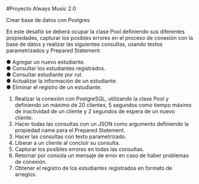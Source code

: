 #Proyecto Always Music 2.0

Crear base de datos con Postgres


En este desafío se deberá ocupar la clase Pool definiendo sus diferentes propiedades, capturar los posibles errores en el proceso de conexión con la base de datos y realizar las siguientes consultas, usando textos parametrizados y Prepared Statement:


● Agregar un nuevo estudiante.    
● Consultar los estudiantes registrados.    
● Consultar estudiante por rut.    
● Actualizar la información de un estudiante.    
● Eliminar el registro de un estudiante.    


1. Realizar la conexión con PostgreSQL, utilizando la clase Pool y definiendo un máximo de 20 clientes, 5 segundos como tiempo máximo de inactividad de un cliente y 2 segundos de espera de un nuevo cliente.    
2. Hacer todas las consultas con un JSON como argumento definiendo la propiedad name para el Prepared Statement.    
3. Hacer las consultas con texto parametrizado.    
4. Liberar a un cliente al concluir su consulta.    
5. Capturar los posibles errores en todas las consultas.    
6. Retornar por consola un mensaje de error en caso de haber problemas de conexión.    
7. Obtener el registro de los estudiantes registrados en formato de arreglos.    
